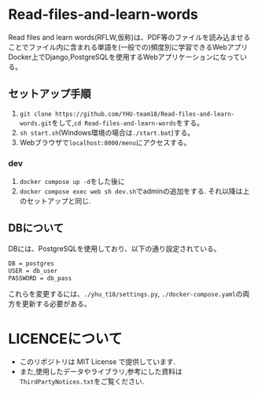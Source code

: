 # Read-files-and-learn-words

Read files and learn words(RFLW,仮称)は、PDF等のファイルを読み込ませることでファイル内に含まれる単語を(一般での)頻度別に学習できるWebアプリ  
Docker上でDjango,PostgreSQLを使用するWebアプリケーションになっている。

## セットアップ手順

1. `git clone https://github.com/YHU-team18/Read-files-and-learn-words.git`をして,`cd Read-files-and-learn-words`をする。
1. `sh start.sh`(Windows環境の場合は`./start.bat`)する。
1. Webブラウザで`localhost:8000/menu`にアクセスする。

### dev

1. `docker compose up -d`をした後に
1. `docker compose exec web sh dev.sh`でadminの追加をする. それ以降は上のセットアップと同じ.

## DBについて

DBには、PostgreSQLを使用しており、以下の通り設定されている。

```txt
DB = postgres
USER = db_user
PASSWORD = db_pass
```

これらを変更するには、`./yhu_t18/settings.py`, `./docker-compose.yaml`の両方を更新する必要がある。

# LICENCEについて

- このリポジトリは MIT License で提供しています.
- また,使用したデータやライブラリ,参考にした資料は`ThirdPartyNotices.txt`をご覧ください.
